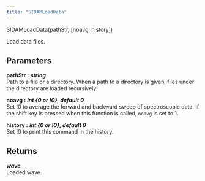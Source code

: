 ```yaml
---
title: "SIDAMLoadData"
---
```

<p class="function_definition">SIDAMLoadData(<span class="function_variables">pathStr, [noavg, history]</span>)</p>

Load data files.

## Parameters

**pathStr :** ***string***  
Path to a file or a directory. When a path to a directory is given,
files under the directory are loaded recursively.

**noavg :** ***int {0 or !0}, default 0***  
Set !0 to average the forward and backward sweep of spectroscopic
data. If the shift key is pressed when this function is called,
`noavg` is set to 1.

**history :** ***int {0 or !0}, default 0***  
Set !0 to print this command in the history.

## Returns
***wave***  
Loaded wave.
